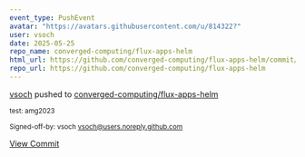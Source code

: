 ```yaml
---
event_type: PushEvent
avatar: "https://avatars.githubusercontent.com/u/814322?"
user: vsoch
date: 2025-05-25
repo_name: converged-computing/flux-apps-helm
html_url: https://github.com/converged-computing/flux-apps-helm/commit/6da9d7fd31292c08017a08b9551321f471a8f816
repo_url: https://github.com/converged-computing/flux-apps-helm
---
```


<a href='https://github.com/vsoch' target='_blank'>vsoch</a> pushed to <a href='https://github.com/converged-computing/flux-apps-helm' target='_blank'>converged-computing/flux-apps-helm</a>

<small>test: amg2023

Signed-off-by: vsoch <vsoch@users.noreply.github.com></small>

<a href='https://github.com/converged-computing/flux-apps-helm/commit/6da9d7fd31292c08017a08b9551321f471a8f816' target='_blank'>View Commit</a>